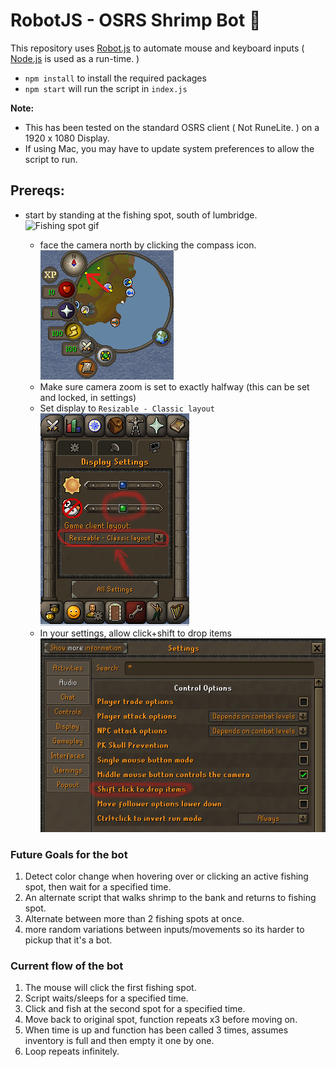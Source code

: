 # RobotJS - OSRS Shrimp Bot 🦐

This repository uses [Robot.js](https://robotjs.io/) to automate mouse and keyboard inputs ( [Node.js](https://nodejs.org/en) is used as a run-time. )

- `npm install` to install the required packages
- `npm start` will run the script in `index.js`

**Note:**

- This has been tested on the standard OSRS client ( Not RuneLite. ) on a 1920 x 1080 Display.
- If using Mac, you may have to update system preferences to allow the script to run.

## Prereqs:

- start by standing at the fishing spot, south of lumbridge.  
  ![Fishing spot gif](./images/giphy-fishingspot.gif)

  - face the camera north by clicking the compass icon.  
    ![Compass icon](./images/compass-icon.png)
  - Make sure camera zoom is set to exactly halfway (this can be set and locked, in settings)
  - Set display to `Resizable - Classic layout`  
    ![camera & display settings](./images/zoom-display-settings.png)
  - In your settings, allow click+shift to drop items  
    ![shift click drop](./images/shift-click-drop.png)

### Future Goals for the bot

1. Detect color change when hovering over or clicking an active fishing spot, then wait for a specified time.
2. An alternate script that walks shrimp to the bank and returns to fishing spot.
3. Alternate between more than 2 fishing spots at once.
4. more random variations between inputs/movements so its harder to pickup that it's a bot.

### Current flow of the bot

1. The mouse will click the first fishing spot.
2. Script waits/sleeps for a specified time.
3. Click and fish at the second spot for a specified time.
4. Move back to original spot, function repeats x3 before moving on.
5. When time is up and function has been called 3 times, assumes inventory is full and then empty it one by one.
6. Loop repeats infinitely.
